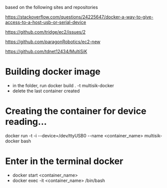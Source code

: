 based on the following sites and repositories

https://stackoverflow.com/questions/24225647/docker-a-way-to-give-access-to-a-host-usb-or-serial-device

https://github.com/tridge/ec2/issues/2

https://github.com/paragonRobotics/ec2-new

https://github.com/tdnet12434/MultiSiK

# Building docker image
- in the folder, run docker build . -t multisik-docker
- delete the last container created

# Creating the container for device reading...

docker run -t -i --device=/dev/ttyUSB0 --name <container_name> multisik-docker bash

# Enter in the terminal docker
- docker start <container_name>
- docker exec -it <container_name> /bin/bash

